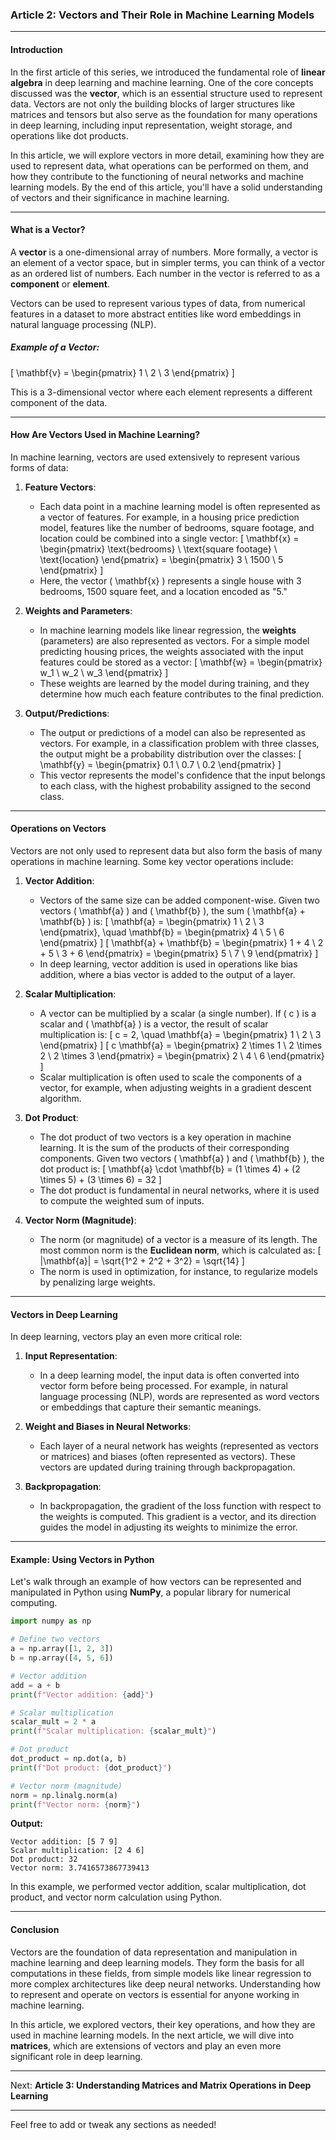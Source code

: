 ### **Article 2: Vectors and Their Role in Machine Learning Models**

---

#### **Introduction**

In the first article of this series, we introduced the fundamental role of **linear algebra** in deep learning and machine learning. One of the core concepts discussed was the **vector**, which is an essential structure used to represent data. Vectors are not only the building blocks of larger structures like matrices and tensors but also serve as the foundation for many operations in deep learning, including input representation, weight storage, and operations like dot products.

In this article, we will explore vectors in more detail, examining how they are used to represent data, what operations can be performed on them, and how they contribute to the functioning of neural networks and machine learning models. By the end of this article, you'll have a solid understanding of vectors and their significance in machine learning.

---

#### **What is a Vector?**

A **vector** is a one-dimensional array of numbers. More formally, a vector is an element of a vector space, but in simpler terms, you can think of a vector as an ordered list of numbers. Each number in the vector is referred to as a **component** or **element**. 

Vectors can be used to represent various types of data, from numerical features in a dataset to more abstract entities like word embeddings in natural language processing (NLP). 

##### Example of a Vector:

\[
\mathbf{v} = \begin{pmatrix} 1 \\ 2 \\ 3 \end{pmatrix}
\]

This is a 3-dimensional vector where each element represents a different component of the data.

---

#### **How Are Vectors Used in Machine Learning?**

In machine learning, vectors are used extensively to represent various forms of data:

1. **Feature Vectors**:
   - Each data point in a machine learning model is often represented as a vector of features. For example, in a housing price prediction model, features like the number of bedrooms, square footage, and location could be combined into a single vector:
     \[
     \mathbf{x} = \begin{pmatrix} \text{bedrooms} \\ \text{square footage} \\ \text{location} \end{pmatrix} = \begin{pmatrix} 3 \\ 1500 \\ 5 \end{pmatrix}
     \]
   - Here, the vector \( \mathbf{x} \) represents a single house with 3 bedrooms, 1500 square feet, and a location encoded as "5."

2. **Weights and Parameters**:
   - In machine learning models like linear regression, the **weights** (parameters) are also represented as vectors. For a simple model predicting housing prices, the weights associated with the input features could be stored as a vector:
     \[
     \mathbf{w} = \begin{pmatrix} w_1 \\ w_2 \\ w_3 \end{pmatrix}
     \]
   - These weights are learned by the model during training, and they determine how much each feature contributes to the final prediction.

3. **Output/Predictions**:
   - The output or predictions of a model can also be represented as vectors. For example, in a classification problem with three classes, the output might be a probability distribution over the classes:
     \[
     \mathbf{y} = \begin{pmatrix} 0.1 \\ 0.7 \\ 0.2 \end{pmatrix}
     \]
   - This vector represents the model's confidence that the input belongs to each class, with the highest probability assigned to the second class.

---

#### **Operations on Vectors**

Vectors are not only used to represent data but also form the basis of many operations in machine learning. Some key vector operations include:

1. **Vector Addition**:
   - Vectors of the same size can be added component-wise. Given two vectors \( \mathbf{a} \) and \( \mathbf{b} \), the sum \( \mathbf{a} + \mathbf{b} \) is:
     \[
     \mathbf{a} = \begin{pmatrix} 1 \\ 2 \\ 3 \end{pmatrix}, \quad \mathbf{b} = \begin{pmatrix} 4 \\ 5 \\ 6 \end{pmatrix}
     \]
     \[
     \mathbf{a} + \mathbf{b} = \begin{pmatrix} 1 + 4 \\ 2 + 5 \\ 3 + 6 \end{pmatrix} = \begin{pmatrix} 5 \\ 7 \\ 9 \end{pmatrix}
     \]
   - In deep learning, vector addition is used in operations like bias addition, where a bias vector is added to the output of a layer.

2. **Scalar Multiplication**:
   - A vector can be multiplied by a scalar (a single number). If \( c \) is a scalar and \( \mathbf{a} \) is a vector, the result of scalar multiplication is:
     \[
     c = 2, \quad \mathbf{a} = \begin{pmatrix} 1 \\ 2 \\ 3 \end{pmatrix}
     \]
     \[
     c \mathbf{a} = \begin{pmatrix} 2 \times 1 \\ 2 \times 2 \\ 2 \times 3 \end{pmatrix} = \begin{pmatrix} 2 \\ 4 \\ 6 \end{pmatrix}
     \]
   - Scalar multiplication is often used to scale the components of a vector, for example, when adjusting weights in a gradient descent algorithm.

3. **Dot Product**:
   - The dot product of two vectors is a key operation in machine learning. It is the sum of the products of their corresponding components. Given two vectors \( \mathbf{a} \) and \( \mathbf{b} \), the dot product is:
     \[
     \mathbf{a} \cdot \mathbf{b} = (1 \times 4) + (2 \times 5) + (3 \times 6) = 32
     \]
   - The dot product is fundamental in neural networks, where it is used to compute the weighted sum of inputs.

4. **Vector Norm (Magnitude)**:
   - The norm (or magnitude) of a vector is a measure of its length. The most common norm is the **Euclidean norm**, which is calculated as:
     \[
     \|\mathbf{a}\| = \sqrt{1^2 + 2^2 + 3^2} = \sqrt{14}
     \]
   - The norm is used in optimization, for instance, to regularize models by penalizing large weights.

---

#### **Vectors in Deep Learning**

In deep learning, vectors play an even more critical role:

1. **Input Representation**:
   - In a deep learning model, the input data is often converted into vector form before being processed. For example, in natural language processing (NLP), words are represented as word vectors or embeddings that capture their semantic meanings.

2. **Weight and Biases in Neural Networks**:
   - Each layer of a neural network has weights (represented as vectors or matrices) and biases (often represented as vectors). These vectors are updated during training through backpropagation.

3. **Backpropagation**:
   - In backpropagation, the gradient of the loss function with respect to the weights is computed. This gradient is a vector, and its direction guides the model in adjusting its weights to minimize the error.

---

#### **Example: Using Vectors in Python**

Let's walk through an example of how vectors can be represented and manipulated in Python using **NumPy**, a popular library for numerical computing.

```python
import numpy as np

# Define two vectors
a = np.array([1, 2, 3])
b = np.array([4, 5, 6])

# Vector addition
add = a + b
print(f"Vector addition: {add}")

# Scalar multiplication
scalar_mult = 2 * a
print(f"Scalar multiplication: {scalar_mult}")

# Dot product
dot_product = np.dot(a, b)
print(f"Dot product: {dot_product}")

# Vector norm (magnitude)
norm = np.linalg.norm(a)
print(f"Vector norm: {norm}")
```

**Output:**
```
Vector addition: [5 7 9]
Scalar multiplication: [2 4 6]
Dot product: 32
Vector norm: 3.7416573867739413
```

In this example, we performed vector addition, scalar multiplication, dot product, and vector norm calculation using Python.

---

#### **Conclusion**

Vectors are the foundation of data representation and manipulation in machine learning and deep learning models. They form the basis for all computations in these fields, from simple models like linear regression to more complex architectures like deep neural networks. Understanding how to represent and operate on vectors is essential for anyone working in machine learning.

In this article, we explored vectors, their key operations, and how they are used in machine learning models. In the next article, we will dive into **matrices**, which are extensions of vectors and play an even more significant role in deep learning.

---

Next: **Article 3: Understanding Matrices and Matrix Operations in Deep Learning**

--- 

Feel free to add or tweak any sections as needed!